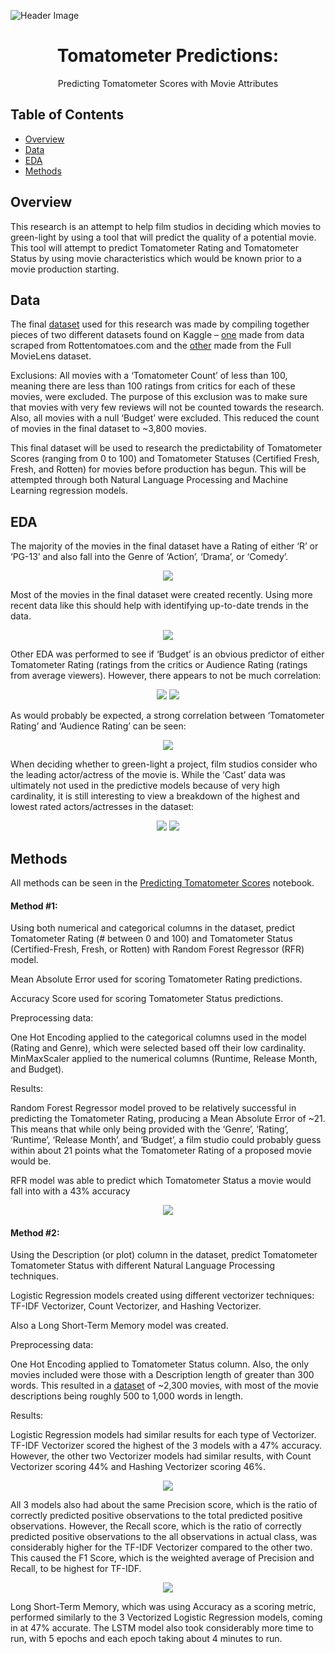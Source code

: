 
<!-- HEADER -->
![Header Image](images/RT%20image.jpg)

<p align="center">
  <h1 align="center">Tomatometer Predictions:</h1>
  <p align="center">
     Predicting Tomatometer Scores with Movie Attributes
</p>

## Table of Contents
* [Overview](#overview)
* [Data](#data)
* [EDA](#EDA)
* [Methods](#methods)


 ## Overview
This research is an attempt to help film studios in deciding which movies to green-light by using a tool that will predict the quality of a potential movie.  This tool will attempt to predict Tomatometer Rating and Tomatometer Status by using movie characteristics which would be known prior to a movie production starting.

## Data
 The final [dataset](datasets/movie_dataset.csv) used for this research was made by compiling together pieces of two different datasets found on Kaggle – [one](datasets/all_movie.csv) made from data scraped from Rottentomatoes.com and the [other](datasets/movie_metadata.csv) made from the Full MovieLens dataset.  
 
 Exclusions: All movies with a ‘Tomatometer Count’ of less than 100, meaning there are less than 100 ratings from critics for each of these movies, were excluded.  The purpose of this exclusion was to make sure that movies with very few reviews will not be counted towards the research.  Also, all movies with a null ‘Budget’ were excluded.  This reduced the count of movies in the final dataset to ~3,800 movies. 

 This final dataset will be used to research the predictability of Tomatometer Scores (ranging from 0 to 100) and Tomatometer Statuses (Certified Fresh, Fresh, and Rotten) for movies before production has begun.  This will be attempted through both Natural Language Processing and Machine Learning regression models.

 ## EDA
 The majority of the movies in the final dataset have a Rating of either ‘R’ or ‘PG-13’ and also fall into the Genre of ‘Action’, ‘Drama’, or ‘Comedy’.

<p align="center">
  <img src="images/Ratings_Genre.JPG" />
</p>
 
 Most of the movies in the final dataset were created recently.  Using more recent data like this should help with identifying up-to-date trends in the data.

<p align="center">
  <img src="images/Release_Year.JPG" />
</p>


Other EDA was performed to see if ‘Budget’ is an obvious predictor of either Tomatometer Rating (ratings from the critics or Audience Rating (ratings from average viewers).  However, there appears to not be much correlation:

<p align="center">
  <img src="images/Budget_vs_Tomatometer_Rating.JPG" />
  <img src="images/Budget_vs_Audience_Rating.JPG" />
</p>


As would probably be expected, a strong correlation between ‘Tomatometer Rating’ and ‘Audience Rating’ can be seen:

<p align="center">
  <img src="images/Tomatometer_Rating_vs_Audience_Rating.JPG" />
</p>


When deciding whether to green-light a project, film studios consider who the leading actor/actress of the movie is.  While the ‘Cast’ data was ultimately not used in the predictive models because of very high cardinality, it is still interesting to view a breakdown of the highest and lowest rated actors/actresses in the dataset:

<p align="center">
  <img src="images/Top_10_highest.JPG" />
  <img src="images/Top_10_lowest.JPG" />
</p>

## Methods
All methods can be seen in the [Predicting Tomatometer Scores](./Predicting_Tomatometer_Scores.ipynb) notebook.

#### Method #1:

Using both numerical and categorical columns in the dataset, predict Tomatometer Rating (# between 0 and 100) and Tomatometer Status (Certified-Fresh, Fresh, or Rotten) with Random Forest Regressor (RFR) model.

Mean Absolute Error used for scoring Tomatometer Rating predictions.

Accuracy Score used for scoring Tomatometer Status predictions.

Preprocessing data:

One Hot Encoding applied to the categorical columns used in the model (Rating and Genre), which were selected based off their low cardinality.  MinMaxScaler applied to the numerical columns (Runtime, Release Month, and Budget).

Results:

Random Forest Regressor model proved to be relatively successful in predicting the Tomatometer Rating, producing a Mean Absolute Error of ~21.  This means that while only being provided with the ‘Genre’, ‘Rating’, ‘Runtime’, ‘Release Month’, and ‘Budget’, a film studio could probably guess within about 21 points what the Tomatometer Rating of a proposed movie would be.

RFR model was able to predict which Tomatometer Status a movie would fall into with a 43% accuracy 

<p align="center">
  <img src="RFR_Results.JPG" />
</p>


#### Method #2:

Using the Description (or plot) column in the dataset, predict Tomatometer Tomatometer Status with different Natural Language Processing techniques.

Logistic Regression models created using different vectorizer techniques: TF-IDF Vectorizer, Count Vectorizer, and Hashing Vectorizer.

Also a Long Short-Term Memory model was created.

Preprocessing data:

One Hot Encoding applied to Tomatometer Status column.  Also, the only movies included were those with a Description length of greater than 300 words.  This resulted in a [dataset](datasets/movie_dataset_desc.csv) of ~2,300 movies, with most of the movie descriptions being roughly 500 to 1,000 words in length.

Results:


Logistic Regression models had similar results for each type of Vectorizer.  TF-IDF Vectorizer scored the highest of the 3 models with a 47% accuracy.  However, the other two Vectorizer models had similar results, with Count Vectorizer scoring 44% and Hashing Vectorizer scoring 46%.

<p align="center">
  <img src="NLP_Vectorizer_Results.JPG" />
</p>

All 3 models also had about the same Precision score, which is the ratio of correctly predicted positive observations to the total predicted positive observations.  However, the Recall score, which is the ratio of correctly predicted positive observations to the all observations in actual class, was considerably higher for the TF-IDF Vectorizer compared to the other two.  This caused the F1 Score, which is the weighted average of Precision and Recall, to be highest for TF-IDF.

<p align="center">
  <img src="NLP_Vectorizer_Results_F1.JPG" />
</p>

Long Short-Term Memory, which was using Accuracy as a scoring metric, performed similarly to the 3 Vectorized Logistic Regression models, coming in at 47% accurate.  The LSTM model also took considerably more time to run, with 5 epochs and each epoch taking about 4 minutes to run.





